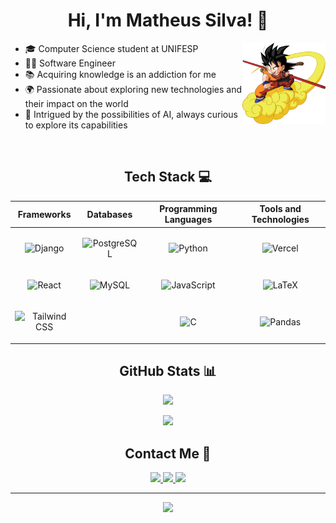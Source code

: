 # <div align="center">Hi, I'm Matheus Silva! 👋</div>

<img align="right" alt="kid-goku" height="130em" src="kid-goku.png">

- 🎓 Computer Science student at UNIFESP <br>
- 👨‍💻 Software Engineer <br>
- 📚 Acquiring knowledge is an addiction for me <br>
- 🌍 Passionate about exploring new technologies and their impact on the world <br>
- 🤖 Intrigued by the possibilities of AI, always curious to explore its capabilities

<br>

<div align="center">

## Tech Stack 💻 

| Frameworks | Databases | Programming Languages | Tools and Technologies |
|---|---|---|---|
| <p align="center"><img src="https://img.shields.io/badge/django-%23092E20.svg?style=flat&logo=django&logoColor=white" alt="Django" height="25"></p> | <p align="center"><img src="https://img.shields.io/badge/postgres-%23316192.svg?style=flat&logo=postgresql&logoColor=white" alt="PostgreSQL" height="25"></p> | <p align="center"><img src="https://img.shields.io/badge/python-3670A0?style=flat&logo=python&logoColor=ffdd54" alt="Python" height="25"></p> | <p align="center"><img src="https://img.shields.io/badge/vercel-%23000000.svg?style=flat&logo=vercel&logoColor=white" alt="Vercel" height="25"></p> |
| <p align="center"><img src="https://img.shields.io/badge/react-%2320232a.svg?style=flat&logo=react&logoColor=%2361DAFB" alt="React" height="25"></p> | <p align="center"><img src="https://img.shields.io/badge/mysql-%2300f.svg?style=flat&logo=mysql&logoColor=white" alt="MySQL" height="25"></p> | <p align="center"><img src="https://img.shields.io/badge/javascript-%23323330.svg?style=flat&logo=javascript&logoColor=%23F7DF1E" alt="JavaScript" height="25"></p> | <p align="center"><img src="https://img.shields.io/badge/latex-%23008080.svg?style=flat&logo=latex&logoColor=white" alt="LaTeX" height="25"></p> |
| <p align="center"><img src="https://img.shields.io/badge/tailwindcss-%2338B2AC.svg?style=flat&logo=tailwind-css&logoColor=white" alt="Tailwind CSS" height="25"></p> | | <p align="center"><img src="https://img.shields.io/badge/c-%2300599C.svg?style=flat&logo=c&logoColor=white" alt="C" height="25"></p> | <p align="center"><img src="https://img.shields.io/badge/pandas-%23150458.svg?style=flat&logo=pandas&logoColor=white" alt="Pandas" height="25"></p> |

</div>

## <div align="center">GitHub Stats 📊</div>
<p align="center">
  <img width="50%" src="https://github-readme-stats.vercel.app/api?username=matheuxito&theme=dark&hide_border=false&include_all_commits=false&count_private=false">
</p>
<p align="center">
  <img width="50%" src="https://github-readme-streak-stats.herokuapp.com/?user=matheuxito&theme=dark&hide_border=false?locale=pt_BR">
</p>


## <div align="center">Contact Me 📧</div>
<div align="center">
  <a href="https://linkedin.com/in/matheus-silva-563ab61b8" target="_blank">
    <img src="https://img.shields.io/badge/LinkedIn-%230077B5.svg?logo=linkedin&logoColor=white" height="25">
  </a>
  <a href="mailto:matheus.souza28042001@gmail.com" target="_blank">
    <img src="https://img.shields.io/badge/Gmail-D14836?style=flat&logo=gmail&logoColor=white" height="25">
  </a>
  <a href="https://instagram.com/matheuxito" target="_blank">
    <img src="https://img.shields.io/badge/Instagram-%23E4405F.svg?logo=Instagram&logoColor=white" height="25">
  </a>
</div>

---
<p align="center">
  <a href="https://visitcount.itsvg.in" target="_blank">
    <img src="https://visitcount.itsvg.in/api?id=matheuxito&icon=0&color=1" height="25">
  </a>
</p>
